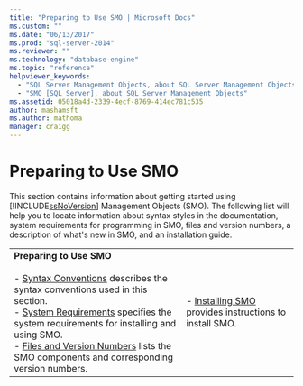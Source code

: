 ```yaml
---
title: "Preparing to Use SMO | Microsoft Docs"
ms.custom: ""
ms.date: "06/13/2017"
ms.prod: "sql-server-2014"
ms.reviewer: ""
ms.technology: "database-engine"
ms.topic: "reference"
helpviewer_keywords: 
  - "SQL Server Management Objects, about SQL Server Management Objects"
  - "SMO [SQL Server], about SQL Server Management Objects"
ms.assetid: 05018a4d-2339-4ecf-8769-414ec781c535
author: mashamsft
ms.author: mathoma
manager: craigg
---
```

# Preparing to Use SMO
  This section contains information about getting started using [!INCLUDE[ssNoVersion](../../includes/ssnoversion-md.md)] Management Objects (SMO). The following list will help you to locate information about syntax styles in the documentation, system requirements for programming in SMO, files and version numbers, a description of what's new in SMO, and an installation guide.  
  
|||  
|-|-|  
|**Preparing to Use SMO**<br /><br /> -   [Syntax Conventions](../../relational-databases/server-management-objects-smo/smo-syntax-conventions.md) describes the syntax conventions used in this section.<br />-   [System Requirements](../../../2014/database-engine/dev-guide/system-requirements.md) specifies the system requirements for installing and using SMO.<br />-   [Files and Version Numbers](../../relational-databases/server-management-objects-smo/files-and-version-numbers.md) lists the SMO components and corresponding version numbers.|-   [Installing SMO](../../relational-databases/server-management-objects-smo/installing-smo.md) provides instructions to install SMO.|  
  
  
